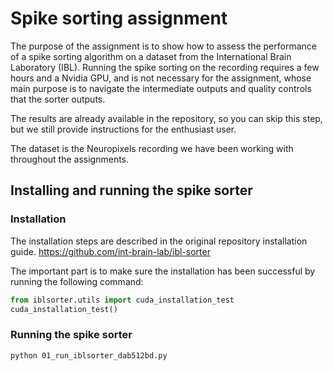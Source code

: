 # Spike sorting assignment

The purpose of the assignment is to show how to assess the performance of a spike sorting algorithm on a dataset from the International Brain Laboratory (IBL).
Running the spike sorting on the recording requires a few hours and a Nvidia GPU, and is not necessary for the assignment, whose main purpose
is to navigate the intermediate outputs and quality controls that the sorter outputs.

The results are already available in the repository, so you can skip this step, but we still provide instructions for the enthusiast user.

The dataset is the Neuropixels recording we have been working with throughout the assignments.


## Installing and running the spike sorter


### Installation

The installation steps are described in the original repository installation guide.
https://github.com/int-brain-lab/ibl-sorter

The important part is to make sure the installation has been successful by running the following command:

```python
from iblsorter.utils import cuda_installation_test
cuda_installation_test()
```

### Running the spike sorter
````shell
python 01_run_iblsorter_dab512bd.py
````